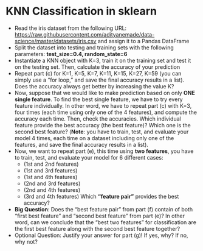 # KNN Classification in sklearn

- Read the iris dataset from the following URL:
https://raw.githubusercontent.com/adityanemade/data-science/master/datasets/iris.csv
and assign it to a Pandas DataFrame
- Split the dataset into testing and training sets with the following parameters:
**test_size=0.4, random_state=6**
- Instantiate a KNN object with K=3, train it on the training set and test it on the testing set.
Then, calculate the accuracy of your prediction
- Repeat part (c) for K=1, K=5, K=7, K=11, K=15, K=27, K=59 (you can simply use a “for loop,”
and save the final accuracy results in a list). Does the accuracy always get better by
increasing the value K?
- Now, suppose that we would like to make prediction based on only **ONE single feature**.
To find the best single feature, we have to try every feature individually. In other word,
we have to repeat part (c) with K=3, four times (each time using only one of the 4
features), and compute the accuracy each time. Then, check the accuracies.
Which individual feature provide the best accuracy (the best feature)? Which one is the
second best feature? (**Note**: you have to train, test, and evaluate your model 4 times,
each time on a dataset including only one of the features, and save the final accuracy
results in a list).
- Now, we want to repeat part (e), this time using **two features**, you have to train, test, and evaluate your model for 6 different cases:
  - (1st and 2nd features)
  - (1st and 3rd features)
  - (1st and 4th features)
  - (2nd and 3rd features)
  - (2nd and 4th features)
  - (3rd and 4th features)
  Which **“feature pair”** provides the best accuracy?
- **Big Question**: Does the “best feature pair” from part (f) contain of both “first best feature”
and “second best feature” from part (e)? In other word, can we conclude that the “best
two features” for classification are the first best feature along with the second best feature
together?
- Optional Question: Justify your answer for part (g)! If yes, why? If no, why not?
